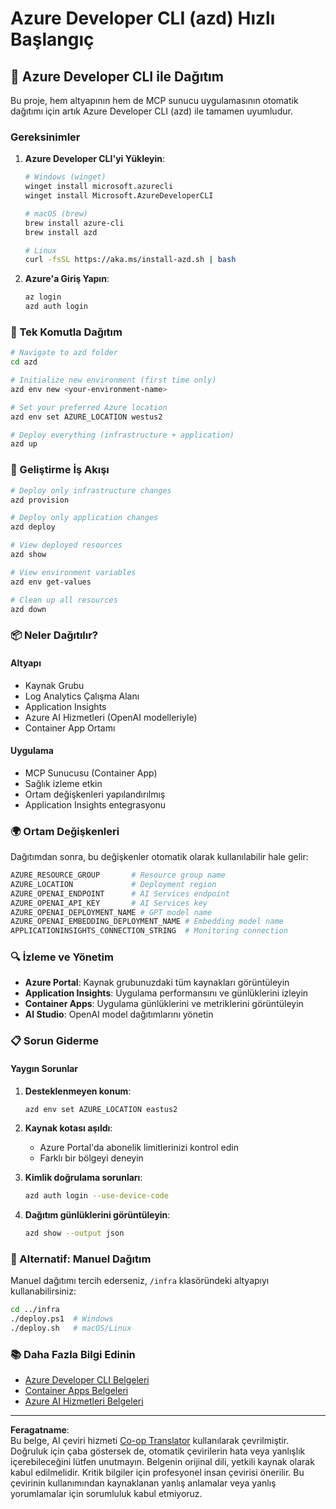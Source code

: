<!--
CO_OP_TRANSLATOR_METADATA:
{
  "original_hash": "3ef1c97c5c40577da3be422d29276383",
  "translation_date": "2025-09-30T12:23:18+00:00",
  "source_file": "azd/README.md",
  "language_code": "tr"
}
-->
# Azure Developer CLI (azd) Hızlı Başlangıç

## 🚀 Azure Developer CLI ile Dağıtım

Bu proje, hem altyapının hem de MCP sunucu uygulamasının otomatik dağıtımı için artık Azure Developer CLI (azd) ile tamamen uyumludur.

### Gereksinimler

1. **Azure Developer CLI'yi Yükleyin**:
   ```bash
   # Windows (winget)
   winget install microsoft.azurecli
   winget install Microsoft.AzureDeveloperCLI
   
   # macOS (brew)
   brew install azure-cli
   brew install azd
   
   # Linux
   curl -fsSL https://aka.ms/install-azd.sh | bash
   ```

2. **Azure'a Giriş Yapın**:
   ```bash
   az login
   azd auth login
   ```

### 🎯 Tek Komutla Dağıtım

```bash
# Navigate to azd folder
cd azd

# Initialize new environment (first time only)
azd env new <your-environment-name>

# Set your preferred Azure location
azd env set AZURE_LOCATION westus2

# Deploy everything (infrastructure + application)
azd up
```

### 🔧 Geliştirme İş Akışı

```bash
# Deploy only infrastructure changes
azd provision

# Deploy only application changes  
azd deploy

# View deployed resources
azd show

# View environment variables
azd env get-values

# Clean up all resources
azd down
```

### 📦 Neler Dağıtılır?

#### **Altyapı**
- Kaynak Grubu
- Log Analytics Çalışma Alanı  
- Application Insights
- Azure AI Hizmetleri (OpenAI modelleriyle)
- Container App Ortamı

#### **Uygulama**
- MCP Sunucusu (Container App)
- Sağlık izleme etkin
- Ortam değişkenleri yapılandırılmış
- Application Insights entegrasyonu

### 🌍 Ortam Değişkenleri

Dağıtımdan sonra, bu değişkenler otomatik olarak kullanılabilir hale gelir:

```bash
AZURE_RESOURCE_GROUP       # Resource group name
AZURE_LOCATION             # Deployment region
AZURE_OPENAI_ENDPOINT      # AI Services endpoint
AZURE_OPENAI_API_KEY       # AI Services key
AZURE_OPENAI_DEPLOYMENT_NAME # GPT model name
AZURE_OPENAI_EMBEDDING_DEPLOYMENT_NAME # Embedding model name
APPLICATIONINSIGHTS_CONNECTION_STRING  # Monitoring connection
```

### 🔍 İzleme ve Yönetim

- **Azure Portal**: Kaynak grubunuzdaki tüm kaynakları görüntüleyin
- **Application Insights**: Uygulama performansını ve günlüklerini izleyin
- **Container Apps**: Uygulama günlüklerini ve metriklerini görüntüleyin
- **AI Studio**: OpenAI model dağıtımlarını yönetin

### 📋 Sorun Giderme

#### **Yaygın Sorunlar**

1. **Desteklenmeyen konum**:
   ```bash
   azd env set AZURE_LOCATION eastus2
   ```

2. **Kaynak kotası aşıldı**:
   - Azure Portal'da abonelik limitlerinizi kontrol edin
   - Farklı bir bölgeyi deneyin

3. **Kimlik doğrulama sorunları**:
   ```bash
   azd auth login --use-device-code
   ```

4. **Dağıtım günlüklerini görüntüleyin**:
   ```bash
   azd show --output json
   ```

### 🔄 Alternatif: Manuel Dağıtım

Manuel dağıtımı tercih ederseniz, `/infra` klasöründeki altyapıyı kullanabilirsiniz:

```bash
cd ../infra
./deploy.ps1  # Windows
./deploy.sh   # macOS/Linux
```

### 📚 Daha Fazla Bilgi Edinin

- [Azure Developer CLI Belgeleri](https://docs.microsoft.com/azure/developer/azure-developer-cli/)
- [Container Apps Belgeleri](https://docs.microsoft.com/azure/container-apps/)
- [Azure AI Hizmetleri Belgeleri](https://docs.microsoft.com/azure/ai-services/)

---

**Feragatname**:  
Bu belge, AI çeviri hizmeti [Co-op Translator](https://github.com/Azure/co-op-translator) kullanılarak çevrilmiştir. Doğruluk için çaba göstersek de, otomatik çevirilerin hata veya yanlışlık içerebileceğini lütfen unutmayın. Belgenin orijinal dili, yetkili kaynak olarak kabul edilmelidir. Kritik bilgiler için profesyonel insan çevirisi önerilir. Bu çevirinin kullanımından kaynaklanan yanlış anlamalar veya yanlış yorumlamalar için sorumluluk kabul etmiyoruz.